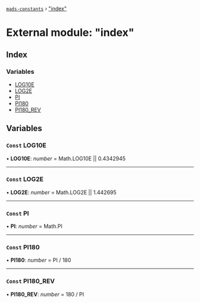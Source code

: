 [`mads-constants`](../README.md) › ["index"](_index_.md)

# External module: "index"

## Index

### Variables

* [LOG10E](_index_.md#const-log10e)
* [LOG2E](_index_.md#const-log2e)
* [PI](_index_.md#const-pi)
* [PI180](_index_.md#const-pi180)
* [PI180_REV](_index_.md#const-pi180_rev)

## Variables

### `Const` LOG10E

• **LOG10E**: *number* = Math.LOG10E || 0.4342945

___

### `Const` LOG2E

• **LOG2E**: *number* = Math.LOG2E || 1.442695

___

### `Const` PI

• **PI**: *number* = Math.PI

___

### `Const` PI180

• **PI180**: *number* = PI / 180

___

### `Const` PI180_REV

• **PI180_REV**: *number* = 180 / PI
